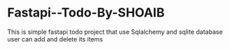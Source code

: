 # Fastapi--Todo-By-SHOAIB

This is simple fastapi todo project that use Sqlalchemy and sqlite database
user can add and delete its items
